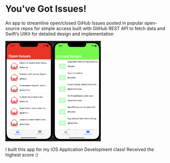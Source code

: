 # You've Got Issues!
An app to streamline open/closed GiHub Issues posted in popular open-source repos for simple access built with GitHub REST API to fetch data and Swift’s UIKit for detailed design and implementation

<img src="demoImg.png" width = "300">

I built this app for my iOS Application Development class! Received the highest score :)
